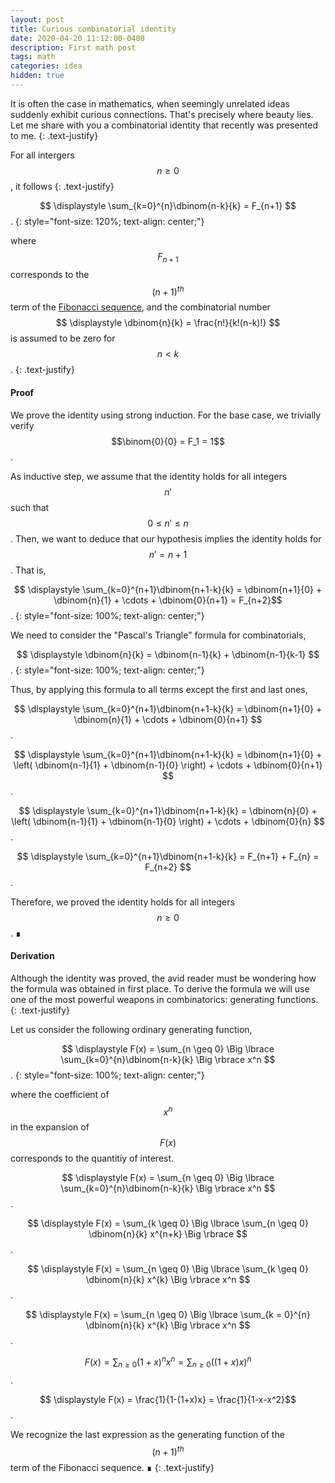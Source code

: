 ```yaml
---
layout: post
title: Curious combinatorial identity
date: 2020-04-20 11:12:00-0400
description: First math post
tags: math 
categories: idea
hidden: true
---
```



It is often the case in mathematics, when seemingly unrelated ideas suddenly exhibit curious connections. That's precisely where beauty lies. Let me share with you a combinatorial identity that recently was presented to me.
{: .text-justify}

For all intergers $$n \geq 0$$, it follows
{: .text-justify}

$$ \displaystyle \sum_{k=0}^{n}\dbinom{n-k}{k} = F_{n+1} $$.
{: style="font-size: 120%; text-align: center;"}

where $$ F_{n+1}$$ corresponds to the $$(n+1)^{th}$$ term of the [Fibonacci sequence](http://oeis.org/A000045), and the combinatorial number $$ \displaystyle \dbinom{n}{k} = \frac{n!}{k!(n-k)!} $$ is assumed to be zero for $$ n < k $$.
{: .text-justify}

#### Proof

We prove the identity using strong induction. For the base case, we trivially verify $$\binom{0}{0} = F_1 = 1$$. 

As inductive step, we assume that the identity holds for all integers $$n'$$ such that $$ 0 \leq n' \leq n $$. Then, we want to deduce that our hypothesis implies the identity holds for $$ n' = n + 1 $$. That is, 

$$ \displaystyle \sum_{k=0}^{n+1}\dbinom{n+1-k}{k} = \dbinom{n+1}{0} + \dbinom{n}{1} + \cdots + \dbinom{0}{n+1} = F_{n+2}$$.
{: style="font-size: 100%; text-align: center;"}

We need to consider the "Pascal's Triangle" formula for combinatorials,

$$ \displaystyle \dbinom{n}{k} = \dbinom{n-1}{k} + \dbinom{n-1}{k-1} $$.
{: style="font-size: 100%; text-align: center;"}

Thus, by applying this formula to all terms except the first and last ones,

$$ \displaystyle \sum_{k=0}^{n+1}\dbinom{n+1-k}{k} = \dbinom{n+1}{0} + \dbinom{n}{1} + \cdots + \dbinom{0}{n+1} $$.

$$ \displaystyle \sum_{k=0}^{n+1}\dbinom{n+1-k}{k} = \dbinom{n+1}{0} + \left( \dbinom{n-1}{1} + \dbinom{n-1}{0} \right)  + \cdots + \dbinom{0}{n+1} $$.

$$ \displaystyle \sum_{k=0}^{n+1}\dbinom{n+1-k}{k} = \dbinom{n}{0} + \left( \dbinom{n-1}{1} + \dbinom{n-1}{0} \right)  + \cdots + \dbinom{0}{n} $$.

$$ \displaystyle \sum_{k=0}^{n+1}\dbinom{n+1-k}{k} = F_{n+1} + F_{n} = F_{n+2} $$.

Therefore, we proved the identity holds for all integers $$ n \geq 0 $$. ∎

#### Derivation
Although the identity was proved, the avid reader must be wondering how the formula was obtained in first place. To derive the formula we will use one of the most powerful weapons in combinatorics: generating functions. 
{: .text-justify}

Let us consider the following ordinary generating function, 

$$ \displaystyle F(x) = \sum_{n \geq  0} \Big \lbrace \sum_{k=0}^{n}\dbinom{n-k}{k} \Big \rbrace x^n $$.
{: style="font-size: 100%; text-align: center;"}

where the coefficient of $$x^n$$ in the expansion of $$F(x)$$ corresponds to the quantitiy of interest. 

$$ \displaystyle F(x) = \sum_{n \geq  0} \Big \lbrace \sum_{k=0}^{n}\dbinom{n-k}{k} \Big \rbrace x^n $$.

$$ \displaystyle F(x) = \sum_{k \geq  0} \Big \lbrace   \sum_{n \geq  0}  \dbinom{n}{k}  x^{n+k}  \Big \rbrace $$.

$$ \displaystyle F(x) = \sum_{n \geq  0}  \Big \lbrace   \sum_{k \geq  0}   \dbinom{n}{k}  x^{k}   \Big \rbrace  x^n $$.

$$ \displaystyle F(x) = \sum_{n \geq  0}  \Big \lbrace   \sum_{k = 0}^{n}   \dbinom{n}{k}  x^{k}   \Big \rbrace  x^n $$.

$$ \displaystyle F(x) = \sum_{n \geq  0}  (1+x)^n  x^n  = \sum_{n \geq  0}  \left( (1+x) x \right)^n  $$.

$$ \displaystyle F(x) = \frac{1}{1-(1+x)x} = \frac{1}{1-x-x^2}$$.

We recognize the last expression as the generating function of the  $$(n+1)^{th}$$ term of the Fibonacci sequence. ∎
{: .text-justify}